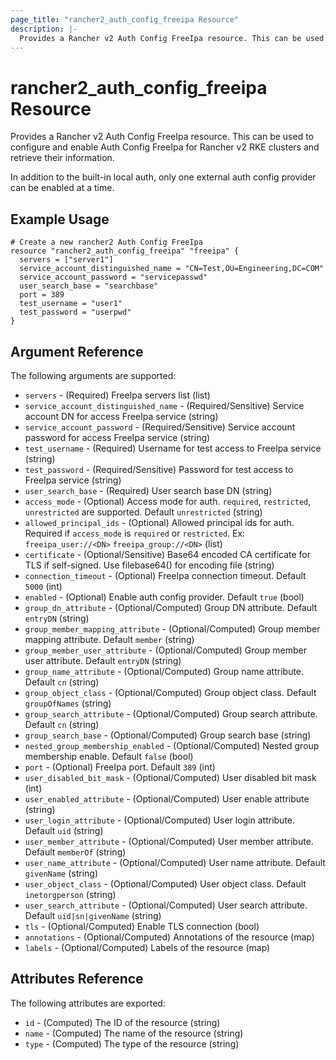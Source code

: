 ```yaml
---
page_title: "rancher2_auth_config_freeipa Resource"
description: |-
  Provides a Rancher v2 Auth Config FreeIpa resource. This can be used to configure and enable Auth Config FreeIpa for Rancher v2 RKE clusters and retrieve their information.
---
```


# rancher2\_auth\_config\_freeipa Resource

Provides a Rancher v2 Auth Config FreeIpa resource. This can be used to configure and enable Auth Config FreeIpa for Rancher v2 RKE clusters and retrieve their information.

In addition to the built-in local auth, only one external auth config provider can be enabled at a time.

## Example Usage

```hcl
# Create a new rancher2 Auth Config FreeIpa
resource "rancher2_auth_config_freeipa" "freeipa" {
  servers = ["server1"]
  service_account_distinguished_name = "CN=Test,OU=Engineering,DC=COM"
  service_account_password = "servicepasswd"
  user_search_base = "searchbase"
  port = 389
  test_username = "user1"
  test_password = "userpwd"
}
```

## Argument Reference

The following arguments are supported:

* `servers` - (Required) FreeIpa servers list (list)
* `service_account_distinguished_name` - (Required/Sensitive) Service account DN for access FreeIpa service (string)
* `service_account_password` - (Required/Sensitive) Service account password for access FreeIpa service (string)
* `test_username` - (Required) Username for test access to FreeIpa service (string)
* `test_password` - (Required/Sensitive) Password for test access to FreeIpa service (string)
* `user_search_base` - (Required) User search base DN (string)
* `access_mode` - (Optional) Access mode for auth. `required`, `restricted`, `unrestricted` are supported. Default `unrestricted` (string)
* `allowed_principal_ids` - (Optional) Allowed principal ids for auth. Required if `access_mode` is `required` or `restricted`. Ex: `freeipa_user://<DN>`  `freeipa_group://<DN>` (list)
* `certificate` - (Optional/Sensitive) Base64 encoded CA certificate for TLS if self-signed. Use filebase64(<FILE>) for encoding file (string)
* `connection_timeout` - (Optional) FreeIpa connection timeout. Default `5000` (int)
* `enabled` - (Optional) Enable auth config provider. Default `true` (bool)
* `group_dn_attribute` - (Optional/Computed) Group DN attribute. Default `entryDN` (string)
* `group_member_mapping_attribute` - (Optional/Computed) Group member mapping attribute. Default `member` (string)
* `group_member_user_attribute` - (Optional/Computed) Group member user attribute. Default `entryDN` (string)
* `group_name_attribute` - (Optional/Computed) Group name attribute. Default `cn` (string)
* `group_object_class` - (Optional/Computed) Group object class. Default `groupOfNames` (string)
* `group_search_attribute` - (Optional/Computed) Group search attribute. Default `cn` (string)
* `group_search_base` - (Optional/Computed) Group search base (string)
* `nested_group_membership_enabled` - (Optional/Computed) Nested group membership enable. Default `false` (bool)
* `port` - (Optional) FreeIpa port. Default `389` (int)
* `user_disabled_bit_mask` - (Optional/Computed) User disabled bit mask (int)
* `user_enabled_attribute` - (Optional/Computed) User enable attribute (string)
* `user_login_attribute` - (Optional/Computed) User login attribute. Default `uid` (string)
* `user_member_attribute` - (Optional/Computed) User member attribute. Default `memberOf` (string)
* `user_name_attribute` - (Optional/Computed) User name attribute. Default `givenName` (string)
* `user_object_class` - (Optional/Computed) User object class. Default `inetorgperson` (string)
* `user_search_attribute` - (Optional/Computed) User search attribute. Default `uid|sn|givenName` (string)
* `tls` - (Optional/Computed) Enable TLS connection (bool)
* `annotations` - (Optional/Computed) Annotations of the resource (map)
* `labels` - (Optional/Computed) Labels of the resource (map)

## Attributes Reference

The following attributes are exported:

* `id` - (Computed) The ID of the resource (string)
* `name` - (Computed) The name of the resource (string)
* `type` - (Computed) The type of the resource (string)

